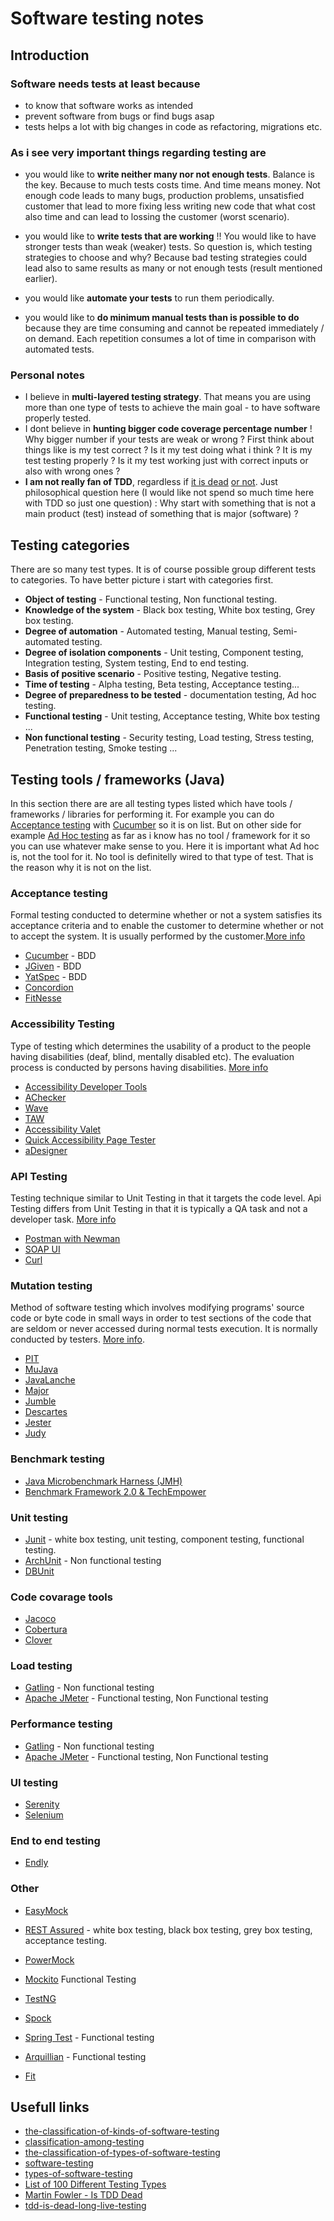# Software testing notes #

## Introduction ##

### Software needs tests at least because ###

-   to know that software works as intended
-   prevent software from bugs or find bugs asap
-   tests helps a lot with big changes in code as refactoring, migrations etc.

### As i see very important things regarding testing are ###

-   you would like to **write neither many nor not enough tests**. Balance is the key. Because to much tests costs time. And time means money. Not enough code leads to many bugs, production problems, unsatisfied customer that lead to more fixing less writing new code that what cost also time and can lead to lossing the customer (worst scenario). 

-   you would like to **write tests that are working** !! You would like to have stronger tests than weak (weaker) tests. So question is, which testing strategies to choose and why? Because bad testing strategies could lead also to same results as many or not enough tests (result mentioned earlier).

-   you would like **automate your tests** to run them periodically. 

-   you would like to **do minimum manual tests than is possible to do** because they are time consuming and cannot be repeated immediately / on demand. Each repetition consumes a lot of time in comparison with automated tests.

### Personal notes ###

-   I believe in **multi-layered testing strategy**. That means you are using more than one type of tests to achieve the main goal - to have software properly tested. 
-   I dont believe in **hunting bigger code coverage percentage number** ! Why bigger number if your tests are weak or wrong ? First think about things like is my test correct ? Is it my test doing what i think ? It is my test testing properly ? Is it my test working just with correct inputs or also with wrong ones ?
- **I am not really fan of TDD**, regardless if [it is dead](https://martinfowler.com/articles/is-tdd-dead/) [or not](http://david.heinemeierhansson.com/2014/tdd-is-dead-long-live-testing.html). Just philosophical question here (I would like not spend so much time here with TDD so just one question) : Why start with something that is not a main product (test) instead of something that is major (software) ? 


## Testing categories ##

There are so many test types. It is of course possible group different tests to categories. To have better picture i start with categories first. 

-   **Object of testing** - Functional testing, Non functional testing.
-   **Knowledge of the system** - Black box testing, White box testing, Grey box testing.
-   **Degree of automation** - Automated testing, Manual testing, Semi-automated testing.
-   **Degree of isolation components** - Unit testing, Component testing, Integration testing, System testing, End to end testing.
-   **Basis of positive scenario** - Positive testing, Negative testing.
-   **Time of testing** - Alpha testing, Beta testing, Acceptance testing...
-   **Degree of preparedness to be tested** - documentation testing, Ad hoc testing.
-   **Functional testing** - Unit testing, Acceptance testing, White box testing ...
-   **Non functional testing** - Security testing, Load testing, Stress testing, Penetration testing, Smoke testing ...


## Testing tools / frameworks (Java) ##

In this section there are are all testing types listed which have tools / frameworks / libraries for performing it. For example you can do [Acceptance testing](https://www.guru99.com/user-acceptance-testing.html) with [Cucumber](https://cucumber.io) so it is on list. But on other side for example [Ad Hoc testing](https://www.guru99.com/adhoc-testing.html) as far as i know has no tool / framework for it so you can use whatever make sense to you. Here it is important  what  Ad hoc is, not the tool for it. No tool is definitelly wired to that type of test. That is the reason why it is not on the list. 

### Acceptance testing ###

Formal testing conducted to determine whether or not a system satisfies its acceptance criteria and to enable the customer to determine whether or not to accept the system. It is usually performed by the customer.[More info](https://www.guru99.com/user-acceptance-testing.html)

-   [Cucumber](https://cucumber.io) - BDD
-   [JGiven](http://jgiven.org) - BDD
-   [YatSpec](https://github.com/bodar/yatspec) - BDD
-   [Concordion](https://concordion.org)
-   [FitNesse](http://www.fitnesse.org)

### Accessibility Testing ###

Type of testing which determines the usability of a product to the people having disabilities (deaf, blind, mentally disabled etc). The evaluation process is conducted by persons having disabilities. [More info](https://www.guru99.com/accessibility-testing.html)

-   [Accessibility Developer Tools](https://chrome.google.com/webstore/detail/accessibility-developer-t/fpkknkljclfencbdbgkenhalefipecmb?hl=en)
-   [AChecker](https://achecker.ca/checker/index.php)
-   [Wave](http://wave.webaim.org)
-   [TAW](https://www.tawdis.net)
-   [Accessibility Valet](http://valet.webthing.com/access/url.html)
-   [Quick Accessibility Page Tester](https://accessify.com/tools-and-wizards/accessibility-tools/favelets/quick-page-test/)
-   [aDesigner](http://www.eclipse.org/actf/downloads/tools/aDesigner/)

### API Testing ###

Testing technique similar to Unit Testing in that it targets the code level. Api Testing differs from Unit Testing in that it is typically a QA task and not a developer task. [More info](https://www.guru99.com/api-testing.html)

-   [Postman with Newman](https://www.getpostman.com)
-   [SOAP UI](https://www.soapui.org)
-   [Curl](https://curl.haxx.se)


### Mutation testing ###

Method of software testing which involves modifying programs' source code or byte code in small ways in order to test sections of the code that are seldom or never accessed during normal tests execution. It is normally conducted by testers. [More info](https://www.guru99.com/mutation-testing.html).

-   [PIT](http://pitest.org)
-   [MuJava](https://cs.gmu.edu/~offutt/mujava/)
-   [JavaLanche](https://github.com/david-schuler/javalanche)
-   [Major](http://mutation-testing.org)
-   [Jumble](http://jumble.sourceforge.net)
-   [Descartes](https://github.com/STAMP-project/pitest-descartes)
-   [Jester](http://jester.sourceforge.net)
-   [Judy](http://madeyski.e-informatyka.pl/tools/judy/)

### Benchmark testing ###

-   [Java Microbenchmark Harness (JMH)](https://github.com/peterszatmary/jmh-benchmark-demo)
-   [Benchmark Framework 2.0 & TechEmpower](https://www.techempower.com/benchmarks/)

### Unit testing ###

-   [Junit]() - white box testing, unit testing, component testing, functional testing.
-   [ArchUnit](https://github.com/TNG/ArchUnit) - Non functional testing
-   [DBUnit](http://dbunit.sourceforge.net)

### Code covarage tools ###

-   [Jacoco]()
-   [Cobertura]()
-   [Clover]()

### Load testing ###

-   [Gatling]() - Non functional testing
-   [Apache JMeter]() - Functional testing, Non Functional testing

### Performance testing ###

-   [Gatling]() - Non functional testing
-   [Apache JMeter]() - Functional testing, Non Functional testing

### UI testing ###

-   [Serenity]()
-   [Selenium](https://www.seleniumhq.org)

### End to end testing ###

-   [Endly](https://github.com/viant/endly/)

### Other ###

-   [EasyMock](http://easymock.org)
-   [REST Assured]() - white box testing, black box testing, grey box testing, acceptance testing.

-   [PowerMock](https://github.com/powermock/powermock)
-   [Mockito](https://site.mockito.org) Functional Testing
-   [TestNG](https://testng.org/doc/index.html)
-   [Spock](http://spockframework.org)
-   [Spring Test]() - Functional testing
-   [Arquillian]() - Functional testing
-   [Fit](http://fit.c2.com)


## Usefull links ##

-   [the-classification-of-kinds-of-software-testing](http://blog.qatestlab.com/2011/04/09/the-classification-of-kinds-of-software-testing/)
-   [classification-among-testing](https://www.softwaretestinggenius.com/classification-among-testing/)
-   [the-classification-of-types-of-software-testing](https://www.utest.com/articles/the-classification-of-types-of-software-testing)
-   [software-testing](https://www.guru99.com/software-testing.html)
-   [types-of-software-testing](https://www.softwaretestinghelp.com/types-of-software-testing/) 
-   [List of 100 Different Testing Types](https://www.guru99.com/types-of-software-testing.html)
-   [Martin Fowler - Is TDD Dead](https://martinfowler.com/articles/is-tdd-dead/)
-   [tdd-is-dead-long-live-testing](http://david.heinemeierhansson.com/2014/tdd-is-dead-long-live-testing.html)

